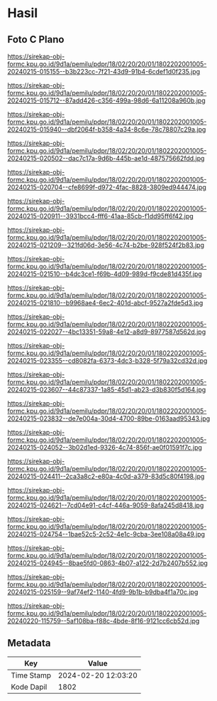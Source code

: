 # Hasil

## Foto C Plano

https://sirekap-obj-formc.kpu.go.id/9d1a/pemilu/pdpr/18/02/20/20/01/1802202001005-20240215-015155--b3b223cc-7f21-43d9-91b4-6cdef1d0f235.jpg

https://sirekap-obj-formc.kpu.go.id/9d1a/pemilu/pdpr/18/02/20/20/01/1802202001005-20240215-015712--87add426-c356-499a-98d6-6a11208a960b.jpg

https://sirekap-obj-formc.kpu.go.id/9d1a/pemilu/pdpr/18/02/20/20/01/1802202001005-20240215-015940--dbf2064f-b358-4a34-8c6e-78c78807c29a.jpg

https://sirekap-obj-formc.kpu.go.id/9d1a/pemilu/pdpr/18/02/20/20/01/1802202001005-20240215-020502--dac7c17a-9d6b-445b-ae1d-487575662fdd.jpg

https://sirekap-obj-formc.kpu.go.id/9d1a/pemilu/pdpr/18/02/20/20/01/1802202001005-20240215-020704--cfe8699f-d972-4fac-8828-3809ed944474.jpg

https://sirekap-obj-formc.kpu.go.id/9d1a/pemilu/pdpr/18/02/20/20/01/1802202001005-20240215-020911--3931bcc4-fff6-41aa-85cb-f1dd95ff6f42.jpg

https://sirekap-obj-formc.kpu.go.id/9d1a/pemilu/pdpr/18/02/20/20/01/1802202001005-20240215-021209--321fd06d-3e56-4c74-b2be-928f524f2b83.jpg

https://sirekap-obj-formc.kpu.go.id/9d1a/pemilu/pdpr/18/02/20/20/01/1802202001005-20240215-021510--b4dc3ce1-f69b-4d09-989d-f9cde81d435f.jpg

https://sirekap-obj-formc.kpu.go.id/9d1a/pemilu/pdpr/18/02/20/20/01/1802202001005-20240215-021810--b9968ae4-6ec2-401d-abcf-9527a2fde5d3.jpg

https://sirekap-obj-formc.kpu.go.id/9d1a/pemilu/pdpr/18/02/20/20/01/1802202001005-20240215-022027--4bc13351-59a8-4e12-a8d9-8977587d562d.jpg

https://sirekap-obj-formc.kpu.go.id/9d1a/pemilu/pdpr/18/02/20/20/01/1802202001005-20240215-023355--cd8082fa-6373-4dc3-b328-5f79a32cd32d.jpg

https://sirekap-obj-formc.kpu.go.id/9d1a/pemilu/pdpr/18/02/20/20/01/1802202001005-20240215-023607--44c87337-1a85-45d1-ab23-d3b830f5d164.jpg

https://sirekap-obj-formc.kpu.go.id/9d1a/pemilu/pdpr/18/02/20/20/01/1802202001005-20240215-023832--de7e004a-30d4-4700-89be-0163aad95343.jpg

https://sirekap-obj-formc.kpu.go.id/9d1a/pemilu/pdpr/18/02/20/20/01/1802202001005-20240215-024052--3b02d1ed-9326-4c74-856f-ae0f01591f7c.jpg

https://sirekap-obj-formc.kpu.go.id/9d1a/pemilu/pdpr/18/02/20/20/01/1802202001005-20240215-024411--2ca3a8c2-e80a-4c0d-a379-83d5c80f4198.jpg

https://sirekap-obj-formc.kpu.go.id/9d1a/pemilu/pdpr/18/02/20/20/01/1802202001005-20240215-024621--7cd04e91-c4cf-446a-9059-8afa245d8418.jpg

https://sirekap-obj-formc.kpu.go.id/9d1a/pemilu/pdpr/18/02/20/20/01/1802202001005-20240215-024754--1bae52c5-2c52-4e1c-9cba-3ee108a08a49.jpg

https://sirekap-obj-formc.kpu.go.id/9d1a/pemilu/pdpr/18/02/20/20/01/1802202001005-20240215-024945--8bae5fd0-0863-4b07-a122-2d7b2407b552.jpg

https://sirekap-obj-formc.kpu.go.id/9d1a/pemilu/pdpr/18/02/20/20/01/1802202001005-20240215-025159--9af74ef2-1140-4fd9-9b1b-b9dba4f1a70c.jpg

https://sirekap-obj-formc.kpu.go.id/9d1a/pemilu/pdpr/18/02/20/20/01/1802202001005-20240220-115759--5af108ba-f88c-4bde-8f16-9121cc6cb52d.jpg


## Metadata

| Key        | Value               |
| ---------- | ------------------- |
| Time Stamp | 2024-02-20 12:03:20 |
| Kode Dapil | 1802                |



